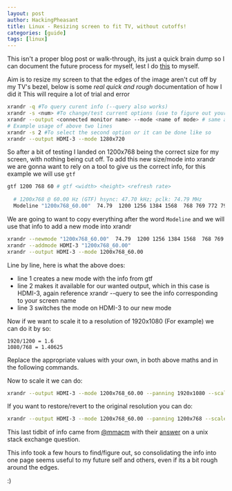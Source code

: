 ```yaml
---
layout: post
author: HackingPheasant
title: Linux - Resizing screen to fit TV, without cutoffs! 
categories: [guide]
tags: [linux]
---
```


This isn't a proper blog post or walk-through, its just a quick brain dump so I can document the future process for myself, lest I do [this](https://xkcd.com/979/) to myself.

Aim is to resize my screen to that the edges of the image aren't cut off by my TV's bezel, below is some *real quick and rough* documentation of how I did it
This will require a lot of trial and error

```bash
xrandr -q #To query curent info (--query also works)
xrandr -s <num> #To change/test current options (use to figure out your wanted screensize) or
xrandr --output <connected monitor name> --mode <name of mode> # same as above line, substitue required info with info from the query statement
# Example usage of above two lines
xrandr -s 2 #To select the second option or it can be done like so
xrandr --output HDMI-3 --mode 1280x720
```

So after a bit of testing I landed on 1200x768 being the correct size for my screen, with nothing being cut off.
To add this new size/mode into xrandr we are gonna want to rely on a tool to give us the correct info, for this example we will use `gtf`

```bash
gtf 1200 768 60 # gtf <width> <height> <refresh rate>
  
  # 1200x768 @ 60.00 Hz (GTF) hsync: 47.70 kHz; pclk: 74.79 MHz
  Modeline "1200x768_60.00"  74.79  1200 1256 1384 1568  768 769 772 795  -HSync +Vsync
```
We are going to want to copy everything after the word `Modeline` and we will use that info to add a new mode into xrandr
```bash
xrandr --newmode "1200x768_60.00"  74.79  1200 1256 1384 1568  768 769 772 795  -HSync +Vsync
xrandr --addmode HDMI-3 "1200x768_60.00"
xrandr --output HDMI-3 --mode 1200x768_60.00
```
Line by line, here is what the above does:
- line 1 creates a new mode with the info from gtf
- line 2 makes it available for our wanted output, which in this case is HDMI-3, again reference xrandr --query to see the info corresponding to your screen name
- line 3 switches the mode on HDMI-3 to our new mode


Now if we want to scale it to a resolution of 1920x1080 (For example) we can do it by so:
```
1920/1200 = 1.6
1080/768 = 1.40625
```
Replace the appropriate values with your own, in both above maths and in the following commands.

Now to scale it we can do:
```bash
xrandr --output HDMI-3 --mode 1200x768_60.00 --panning 1920x1080 --scale 1.6x1.40625
```

If you want to restore/revert to the original resolution you can do:
```bash
xrandr --output HDMI-3 --mode 1200x768_60.00 --panning 1200x768 --scale 1x1
```

This last tidbit of info came from [@mmacm](https://unix.stackexchange.com/users/36858/macm) with their [answer](https://unix.stackexchange.com/a/483774/187310) on a unix stack exchange question.

This info took a few hours to find/figure out, so consolidating the info into one page seems useful to my future self and others, even if its a bit rough around the edges.

:)
